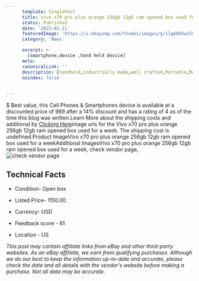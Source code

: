 ```yaml
---
      template: SinglePost
      title: vivo x70 pro plus orange 256gb 12gb ram opened box used for a week
      status: Published
      date: '2023-02-11'
      featuredImage: 'https://i.ebayimg.com/thumbs/images/g/1lgAAOSwz5Vizxuq/s-l225.jpg'
      category: 'News'

      excerpt: >-
        [smartphone,device ,hand held device]
      meta:
      canonicalLink: ''
      description: [handheld,industrially made,well crafted,Portable,Mobile,Compact,Convenient,Lightweight,Maneuverable,Man-portable,Miniature,Carriable,Hand-held,Light,Holdable,Transportable,Mobile device,Pocket-sized,On-the-go,Wireless,Cordless,Compact size,Convenient size, smartphone,device ,hand held device]
      noindex: false

        
---
```

$
    Best value, this Cell Phones & Smartphones device is available at a discounted price of 989 after a 14% discount and has a rating of 4 as of the time this blog was written.Learn More about the shipping costs and additional by [Clicking Here](https://www.ebay.com/itm/204000209600?hash=item2f7f5c2ac0%3Ag%3A1lgAAOSwz5Vizxuq&mkevt=1&mkcid=1&mkrid=711-53200-19255-0&campid=%253CePNCampaignId%253E&customid=%253CreferenceId%253E&toolid=10049)image urls for the Vivo x70 pro plus orange 256gb 12gb ram opened box used for a week. The shipping cost is undefined.Product ImageVivo x70 pro plus orange 256gb 12gb ram opened box used for a weekAdditional ImagesVivo x70 pro plus orange 256gb 12gb ram opened box used for a week, check vendor page, ![check vendor page](https://origin-galleryplus.ebayimg.com/ws/web/204000209600_2_0_1/225x225.jpg,https://origin-galleryplus.ebayimg.com/ws/web/204000209600_3_0_1/225x225.jpg,https://origin-galleryplus.ebayimg.com/ws/web/204000209600_4_0_1/225x225.jpg,https://origin-galleryplus.ebayimg.com/ws/web/204000209600_5_0_1/225x225.jpg,https://origin-galleryplus.ebayimg.com/ws/web/204000209600_6_0_1/225x225.jpg,https://origin-galleryplus.ebayimg.com/ws/web/204000209600_7_0_1/225x225.jpg,https://origin-galleryplus.ebayimg.com/ws/web/204000209600_8_0_1/225x225.jpg)
    
    

 ## Technical Facts 



     
      

 - Condition- Open box 


      

 - Listed Price- 1150.00 


      

 - Currency- USD 


      

 - Feedback score - 61 


      

 - Location - US 


      
      

 *_This post may contain affiliate links from eBay and other third-party websites. As an eBay affiliate, we earn from qualifying purchases. Although we do our best to keep the information up-to-date and accurate, please check the date and all details with the vendor's website before making a purchase. Not all data may be accurate._*



    
    
    
    
    